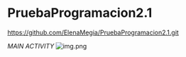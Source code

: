 # PruebaProgramacion2.1

https://github.com/ElenaMegia/PruebaProgramacion2.1.git


*MAIN ACTIVITY*
![img.png](Pantalla1.png)


